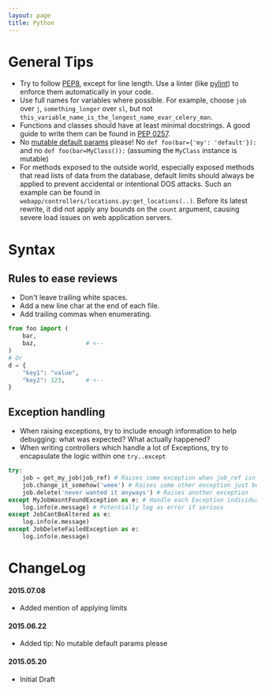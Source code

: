 ```yaml
---
layout: page
title: Python
---
```


# General Tips

* Try to follow [PEP8](https://www.python.org/dev/peps/pep-0008/), except for line length. Use a linter (like [pylint](http://www.pylint.org/)) to enforce them automatically in your code.
* Use full names for variables where possible. For example, choose `job` over `j`, `something_longer` over `sl`, but not `this_variable_name_is_the_longest_name_evar_celery_man`.
* Functions and classes should have at least minimal docstrings. A good guide to write them can be found in [PEP 0257](https://www.python.org/dev/peps/pep-0257/).
* No [mutable default params](http://docs.python-guide.org/en/latest/writing/gotchas/#mutable-default-arguments) please! No `def foo(bar={'my': 'default'}):` and no `def foo(bar=MyClass()):` (assuming the `MyClass` instance is mutable)
* For methods exposed to the outside world, especially exposed methods that read lists of data from the database, default limits should always be applied to prevent accidental or intentional DOS attacks. Such an example can be found in `webapp/controllers/locations.py:get_locations(..)`. Before its latest rewrite, it did not apply any bounds on the `count` argument, causing severe load issues on web application servers.

# Syntax

## Rules to ease reviews

* Don't leave trailing white spaces.
* Add a new line char at the end of each file.
* Add trailing commas when enumerating.

``` python
from foo import (
    bar,
    baz,              # <--
)
# Or
d = {
    "key1": "value",
    "key2": 123,      # <--
}
```

## Exception handling

* When raising exceptions, try to include enough information to help debugging: what was expected? What actually happened?
* When writing controllers which handle a lot of Exceptions, try to encapsulate the logic within one `try..except`

``` python
try:
    job = get_my_job(job_ref) # Raises some exception when job_ref isn't correct
    job.change_it_somehow('weee') # Raises some other exception just because
    job.delete('never wanted it anyways') # Raises another exception
except MyJobWasntFoundException as e: # Handle each Exception individually with a descriptive name
    log.info(e.message) # Potentially log as error if serious
except JobCantBeAltered as e:
    log.info(e.message)
except JobDeleteFailedException as e:
    log.info(e.message)
```


# ChangeLog

#### 2015.07.08

- Added mention of applying limits

#### 2015.06.22

- Added tip: No mutable default params please

#### 2015.05.20

- Initial Draft
